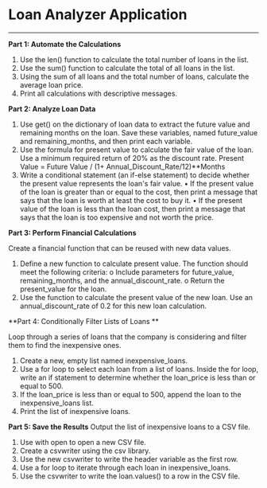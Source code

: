 # Loan Analyzer Application
---

**Part 1: Automate the Calculations**
1.	Use the len() function to calculate the total number of loans in the list.
2.	Use the sum() function to calculate the total of all loans in the list.
3.	Using the sum of all loans and the total number of loans, calculate the average loan price.
4.	Print all calculations with descriptive messages.

**Part 2: Analyze Loan Data**
1.	Use get() on the dictionary of loan data to extract the future value and remaining months on the loan. Save these variables, named future_value and remaining_months, and then print each variable.
2.	Use the formula for present value to calculate the fair value of the loan. Use a minimum required return of 20% as the discount rate. 
Present Value = Future Value / (1+ Annual_Discount_Rate/12)**Months
3.	Write a conditional statement (an if-else statement) to decide whether the present value represents the loan's fair value.
  •	If the present value of the loan is greater than or equal to the cost, then print a message that says that the loan is worth at least the cost to buy it.
  •	If the present value of the loan is less than the loan cost, then print a message that says that the loan is too expensive and not worth the price.

**Part 3: Perform Financial Calculations**

Create a financial function that can be reused with new data values.
1.	Define a new function to calculate present value. The function should meet the following criteria:
o	Include parameters for future_value, remaining_months, and the annual_discount_rate.
o	Return the present_value for the loan.
2.	Use the function to calculate the present value of the new loan. Use an annual_discount_rate of 0.2 for this new loan calculation.

**Part 4: Conditionally Filter Lists of Loans **

Loop through a series of loans that the company is considering and filter them to find the inexpensive ones.
1.	Create a new, empty list named inexpensive_loans.
2.	Use a for loop to select each loan from a list of loans. Inside the for loop, write an if statement to determine whether the loan_price is less than or equal to 500.
3.	If the loan_price is less than or equal to 500, append the loan to the inexpensive_loans list.
4.	Print the list of inexpensive loans.

**Part 5: Save the Results**
Output the list of inexpensive loans to a CSV file.
1.	Use with open to open a new CSV file.
2.	Create a csvwriter using the csv library.
3.	Use the new csvwriter to write the header variable as the first row.
4.	Use a for loop to iterate through each loan in inexpensive_loans.
5.	Use the csvwriter to write the loan.values() to a row in the CSV file.



